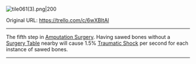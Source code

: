 ![tile061(3).png\|200](/Surgery/Sawed%20Bones%20-%20Attachments/6718845db30472d958dd7c0c.png)

Original URL: https://trello.com/c/6wXBItAl

---

The fifth step in [Amputation Surgery](../Procedures/Amputation%20Surgery.md). Having sawed bones without a [Surgery Table](../Items/Surgery%20Table.md) nearby will cause 1.5% [Traumatic Shock](Traumatic%20Shock.md) per second for each instance of sawed bones.

---

